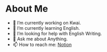# About Me

- 🔭 I’m currently working on Kwai.
- 🌱 I’m currently learning English.
- 🤔 I’m looking for help with English Writing.
- 💬 Ask me about Anything.
- 📫 How to reach me: [Notion](https://www.notion.so/JLeemt-adc93ca7ccee4e3ebcca559401a3859a)


